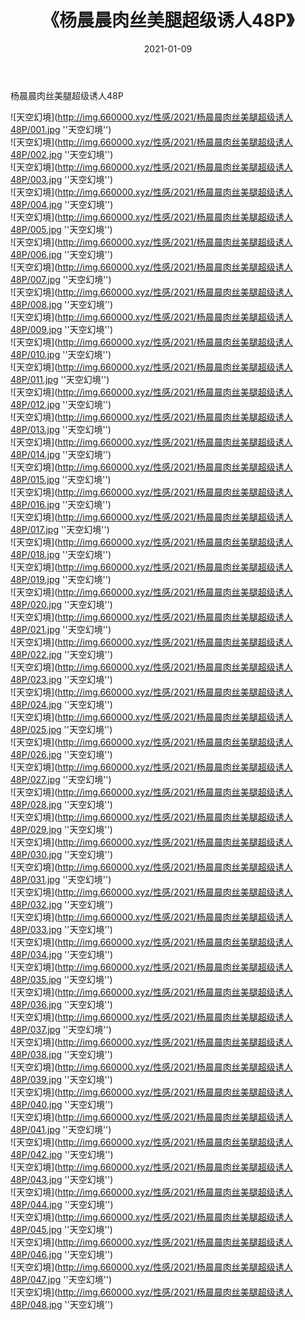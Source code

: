 ﻿---
layout: post
title:  《杨晨晨肉丝美腿超级诱人48P》
date:   2021-01-09
img: http://img.660000.xyz/性感/2021/杨晨晨肉丝美腿超级诱人48P/000.jpg
categories: [美女, 性感, 泳衣]
---

杨晨晨肉丝美腿超级诱人48P



![天空幻境](http://img.660000.xyz/性感/2021/杨晨晨肉丝美腿超级诱人48P/001.jpg ''天空幻境'') <br>
![天空幻境](http://img.660000.xyz/性感/2021/杨晨晨肉丝美腿超级诱人48P/002.jpg ''天空幻境'') <br>
![天空幻境](http://img.660000.xyz/性感/2021/杨晨晨肉丝美腿超级诱人48P/003.jpg ''天空幻境'') <br>
![天空幻境](http://img.660000.xyz/性感/2021/杨晨晨肉丝美腿超级诱人48P/004.jpg ''天空幻境'') <br>
![天空幻境](http://img.660000.xyz/性感/2021/杨晨晨肉丝美腿超级诱人48P/005.jpg ''天空幻境'') <br>
![天空幻境](http://img.660000.xyz/性感/2021/杨晨晨肉丝美腿超级诱人48P/006.jpg ''天空幻境'') <br>
![天空幻境](http://img.660000.xyz/性感/2021/杨晨晨肉丝美腿超级诱人48P/007.jpg ''天空幻境'') <br>
![天空幻境](http://img.660000.xyz/性感/2021/杨晨晨肉丝美腿超级诱人48P/008.jpg ''天空幻境'') <br>
![天空幻境](http://img.660000.xyz/性感/2021/杨晨晨肉丝美腿超级诱人48P/009.jpg ''天空幻境'') <br>
![天空幻境](http://img.660000.xyz/性感/2021/杨晨晨肉丝美腿超级诱人48P/010.jpg ''天空幻境'') <br>
![天空幻境](http://img.660000.xyz/性感/2021/杨晨晨肉丝美腿超级诱人48P/011.jpg ''天空幻境'') <br>
![天空幻境](http://img.660000.xyz/性感/2021/杨晨晨肉丝美腿超级诱人48P/012.jpg ''天空幻境'') <br>
![天空幻境](http://img.660000.xyz/性感/2021/杨晨晨肉丝美腿超级诱人48P/013.jpg ''天空幻境'') <br>
![天空幻境](http://img.660000.xyz/性感/2021/杨晨晨肉丝美腿超级诱人48P/014.jpg ''天空幻境'') <br>
![天空幻境](http://img.660000.xyz/性感/2021/杨晨晨肉丝美腿超级诱人48P/015.jpg ''天空幻境'') <br>
![天空幻境](http://img.660000.xyz/性感/2021/杨晨晨肉丝美腿超级诱人48P/016.jpg ''天空幻境'') <br>
![天空幻境](http://img.660000.xyz/性感/2021/杨晨晨肉丝美腿超级诱人48P/017.jpg ''天空幻境'') <br>
![天空幻境](http://img.660000.xyz/性感/2021/杨晨晨肉丝美腿超级诱人48P/018.jpg ''天空幻境'') <br>
![天空幻境](http://img.660000.xyz/性感/2021/杨晨晨肉丝美腿超级诱人48P/019.jpg ''天空幻境'') <br>
![天空幻境](http://img.660000.xyz/性感/2021/杨晨晨肉丝美腿超级诱人48P/020.jpg ''天空幻境'') <br>
![天空幻境](http://img.660000.xyz/性感/2021/杨晨晨肉丝美腿超级诱人48P/021.jpg ''天空幻境'') <br>
![天空幻境](http://img.660000.xyz/性感/2021/杨晨晨肉丝美腿超级诱人48P/022.jpg ''天空幻境'') <br>
![天空幻境](http://img.660000.xyz/性感/2021/杨晨晨肉丝美腿超级诱人48P/023.jpg ''天空幻境'') <br>
![天空幻境](http://img.660000.xyz/性感/2021/杨晨晨肉丝美腿超级诱人48P/024.jpg ''天空幻境'') <br>
![天空幻境](http://img.660000.xyz/性感/2021/杨晨晨肉丝美腿超级诱人48P/025.jpg ''天空幻境'') <br>
![天空幻境](http://img.660000.xyz/性感/2021/杨晨晨肉丝美腿超级诱人48P/026.jpg ''天空幻境'') <br>
![天空幻境](http://img.660000.xyz/性感/2021/杨晨晨肉丝美腿超级诱人48P/027.jpg ''天空幻境'') <br>
![天空幻境](http://img.660000.xyz/性感/2021/杨晨晨肉丝美腿超级诱人48P/028.jpg ''天空幻境'') <br>
![天空幻境](http://img.660000.xyz/性感/2021/杨晨晨肉丝美腿超级诱人48P/029.jpg ''天空幻境'') <br>
![天空幻境](http://img.660000.xyz/性感/2021/杨晨晨肉丝美腿超级诱人48P/030.jpg ''天空幻境'') <br>
![天空幻境](http://img.660000.xyz/性感/2021/杨晨晨肉丝美腿超级诱人48P/031.jpg ''天空幻境'') <br>
![天空幻境](http://img.660000.xyz/性感/2021/杨晨晨肉丝美腿超级诱人48P/032.jpg ''天空幻境'') <br>
![天空幻境](http://img.660000.xyz/性感/2021/杨晨晨肉丝美腿超级诱人48P/033.jpg ''天空幻境'') <br>
![天空幻境](http://img.660000.xyz/性感/2021/杨晨晨肉丝美腿超级诱人48P/034.jpg ''天空幻境'') <br>
![天空幻境](http://img.660000.xyz/性感/2021/杨晨晨肉丝美腿超级诱人48P/035.jpg ''天空幻境'') <br>
![天空幻境](http://img.660000.xyz/性感/2021/杨晨晨肉丝美腿超级诱人48P/036.jpg ''天空幻境'') <br>
![天空幻境](http://img.660000.xyz/性感/2021/杨晨晨肉丝美腿超级诱人48P/037.jpg ''天空幻境'') <br>
![天空幻境](http://img.660000.xyz/性感/2021/杨晨晨肉丝美腿超级诱人48P/038.jpg ''天空幻境'') <br>
![天空幻境](http://img.660000.xyz/性感/2021/杨晨晨肉丝美腿超级诱人48P/039.jpg ''天空幻境'') <br>
![天空幻境](http://img.660000.xyz/性感/2021/杨晨晨肉丝美腿超级诱人48P/040.jpg ''天空幻境'') <br>
![天空幻境](http://img.660000.xyz/性感/2021/杨晨晨肉丝美腿超级诱人48P/041.jpg ''天空幻境'') <br>
![天空幻境](http://img.660000.xyz/性感/2021/杨晨晨肉丝美腿超级诱人48P/042.jpg ''天空幻境'') <br>
![天空幻境](http://img.660000.xyz/性感/2021/杨晨晨肉丝美腿超级诱人48P/043.jpg ''天空幻境'') <br>
![天空幻境](http://img.660000.xyz/性感/2021/杨晨晨肉丝美腿超级诱人48P/044.jpg ''天空幻境'') <br>
![天空幻境](http://img.660000.xyz/性感/2021/杨晨晨肉丝美腿超级诱人48P/045.jpg ''天空幻境'') <br>
![天空幻境](http://img.660000.xyz/性感/2021/杨晨晨肉丝美腿超级诱人48P/046.jpg ''天空幻境'') <br>
![天空幻境](http://img.660000.xyz/性感/2021/杨晨晨肉丝美腿超级诱人48P/047.jpg ''天空幻境'') <br>
![天空幻境](http://img.660000.xyz/性感/2021/杨晨晨肉丝美腿超级诱人48P/048.jpg ''天空幻境'') <br>
